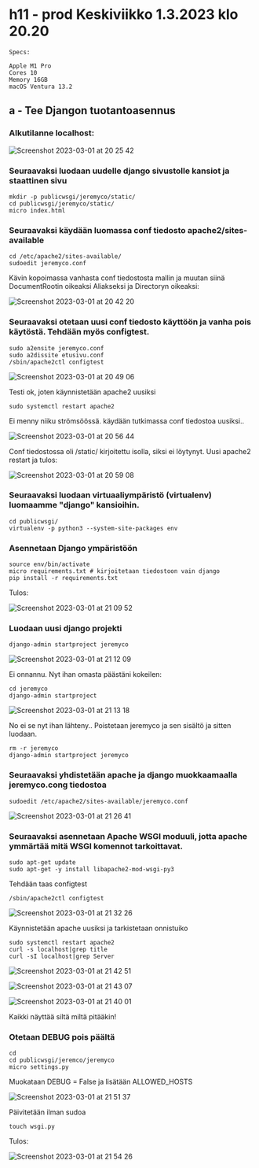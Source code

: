 # h11 - prod Keskiviikko 1.3.2023 klo 20.20

    Specs:

    Apple M1 Pro
    Cores 10
    Memory 16GB
    macOS Ventura 13.2


## a - Tee Djangon tuotantoasennus

### Alkutilanne localhost: 

![Screenshot 2023-03-01 at 20 25 42](https://user-images.githubusercontent.com/104775534/222229739-589d8840-fc26-42b2-b7ba-17c2d5d49a74.png)

### Seuraavaksi luodaan uudelle django sivustolle kansiot ja staattinen sivu

    mkdir -p publicwsgi/jeremyco/static/
    cd publicwsgi/jeremyco/static/
    micro index.html
    
### Seuraavaksi käydään luomassa conf tiedosto apache2/sites-available 

    cd /etc/apache2/sites-available/
    sudoedit jeremyco.conf
    
Kävin kopoimassa vanhasta conf tiedostosta mallin ja muutan siinä DocumentRootin oikeaksi Aliakseksi ja Directoryn oikeaksi:

![Screenshot 2023-03-01 at 20 42 20](https://user-images.githubusercontent.com/104775534/222234877-4b1e1967-a445-4886-8832-6de2696ce94b.png)

### Seuraavaksi otetaan uusi conf tiedosto käyttöön ja vanha pois käytöstä. Tehdään myös configtest.

    sudo a2ensite jeremyco.conf
    sudo a2dissite etusivu.conf
    /sbin/apache2ctl configtest
    
![Screenshot 2023-03-01 at 20 49 06](https://user-images.githubusercontent.com/104775534/222236122-cae05d99-783b-4272-83bf-e358b55bab91.png)

Testi ok, joten käynnistetään apache2 uusiksi

    sudo systemctl restart apache2
    
Ei menny niiku strömsöössä. käydään tutkimassa conf tiedostoa uusiksi..

![Screenshot 2023-03-01 at 20 56 44](https://user-images.githubusercontent.com/104775534/222237669-c6d1d189-7d8a-4aeb-8e8d-f1cf50a71059.png)

Conf tiedostossa oli /static/ kirjoitettu isolla, siksi ei löytynyt. Uusi apache2 restart ja tulos: 

![Screenshot 2023-03-01 at 20 59 08](https://user-images.githubusercontent.com/104775534/222238118-d10f0968-186a-4279-a0df-3c9a5de3fb6d.png)


### Seuraavaksi luodaan virtuaaliympäristö (virtualenv) luomaamme "django" kansioihin.

    cd publicwsgi/
    virtualenv -p python3 --system-site-packages env
    
### Asennetaan Django ympäristöön

    source env/bin/activate
    micro requirements.txt # kirjoitetaan tiedostoon vain django
    pip install -r requirements.txt
    
Tulos: 

![Screenshot 2023-03-01 at 21 09 52](https://user-images.githubusercontent.com/104775534/222240300-8599bbdd-e59c-4ca4-b766-f9fd3f89e424.png)

    
### Luodaan uusi django projekti

    django-admin startproject jeremyco


![Screenshot 2023-03-01 at 21 12 09](https://user-images.githubusercontent.com/104775534/222240765-5d1cfa4b-671d-4e25-ae9b-d38ab43835cf.png)

Ei onnannu. Nyt ihan omasta päästäni kokeilen:

    cd jeremyco
    django-admin startproject


![Screenshot 2023-03-01 at 21 13 18](https://user-images.githubusercontent.com/104775534/222240998-0e011ae1-3d34-4e0e-aff3-c04626ddcb81.png)

No ei se nyt ihan lähteny.. Poistetaan jeremyco ja sen sisältö ja sitten luodaan.

    rm -r jeremyco
    django-admin startproject jeremyco

### Seuraavaksi yhdistetään apache ja django muokkaamaalla jeremyco.cong tiedostoa

    sudoedit /etc/apache2/sites-available/jeremyco.conf


![Screenshot 2023-03-01 at 21 26 41](https://user-images.githubusercontent.com/104775534/222243871-6d704b57-ebc4-4919-94c1-08ee94df4b05.png)


### Seuraavaksi asennetaan Apache WSGI moduuli, jotta apache ymmärtää mitä WSGI komennot tarkoittavat. 
    
    sudo apt-get update
    sudo apt-get -y install libapache2-mod-wsgi-py3

Tehdään taas configtest

    /sbin/apache2ctl configtest
    
![Screenshot 2023-03-01 at 21 32 26](https://user-images.githubusercontent.com/104775534/222245011-bb58ea1c-742b-4ad1-9dd4-35e685616c1e.png)

Käynnistetään apache uusiksi ja tarkistetaan onnistuiko

    sudo systemctl restart apache2
    curl -s localhost|grep title
    curl -sI localhost|grep Server

![Screenshot 2023-03-01 at 21 42 51](https://user-images.githubusercontent.com/104775534/222247350-1d8f4ade-7af7-46dd-b030-75be8e4a308b.png)


![Screenshot 2023-03-01 at 21 43 07](https://user-images.githubusercontent.com/104775534/222247416-76f43737-e5d5-43f3-83fc-b62feba47581.png)


![Screenshot 2023-03-01 at 21 40 01](https://user-images.githubusercontent.com/104775534/222246584-57adfd15-55db-4aa5-85d7-c6d50c4acffa.png)

Kaikki näyttää siltä miltä pitääkin!

### Otetaan DEBUG pois päältä

    cd
    cd publicwsgi/jeremco/jeremyco
    micro settings.py
    
Muokataan DEBUG = False ja lisätään ALLOWED_HOSTS

![Screenshot 2023-03-01 at 21 51 37](https://user-images.githubusercontent.com/104775534/222250768-13649bab-921a-49db-94ae-41f74a19af40.png)

Päivitetään ilman sudoa

    touch wsgi.py
    
Tulos: 

![Screenshot 2023-03-01 at 21 54 26](https://user-images.githubusercontent.com/104775534/222251303-941205fd-0f56-4048-8802-95da30bfde17.png)











